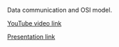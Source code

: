 Data communication and OSI model.


[YouTube video link](https://youtu.be/MuQsJFCA6gA)


[Presentation link](https://rolling-scopes-school.github.io/grimpatron-JSFE2023Q4/presentation/index.html)